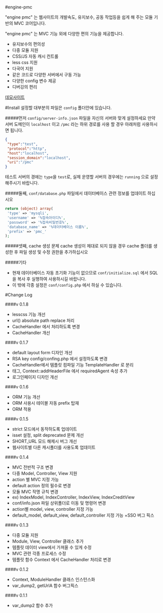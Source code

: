 #engine-pmc

"engine pmc" 는 웹사이트의 개발속도, 유지보수, 공동 작업등을 쉽게 해 주는 모듈 기반의 MVC 코어입니다.

"engine pmc" 는 MVC 기능 외에 다양한 편의 기능을 제공합니다.
+ 유지보수의 편의성
+ 다중 모듈 지원
+ CSS/JS 자동 캐시 컨트롤
+ less css 지원
+ 다국어 지원
+ 같은 코드로 다양한 서버에서 구동 가능
+ 다양한 config 변수 제공
+ 디버깅의 편리

[데모사이트](http://engine-pmc.parameter.kr)

#Install
설정할 대부분의 파일은 `config` 폴더안에 있습니다.

#####먼저 `config/server-info.json` 파일을 자신의 서버와 맞게 설정하세요
만약 서버 도메인이 `localhost` 이고 `/pmc` 라는 하위 경로를 사용 할 경우 아래처럼 사용하시면 됩니다.
```json
{
 "type":"test",
 "protocol":"http",
 "host":"localhost",
 "session_domain":"localhost",
 "uri":"/pmc"
}
```
테스트 서버의 경에는 `type`을 `test`로, 실제 운영할 서버의 경우에는 `running` 으로 설정 해주시기 바랍니다.

#####둘째, `conf/database.php` 파일에서 데이터베이스 관련 정보를 업데이트 하십시오
```php
return (object) array(
 'type' => 'mysqli',
 'username' => '%접속아이디%',
 'password' => '%접속비밀번호%',
 'database_name' => '%데이터베이스 이름%',
 'prefix' => 'pmc_'
);
```

#####셋째, cache 생성 문제
cache 생성이 제대로 되지 않을 경우 cache 폴더를 생성한 후 파일 생성 및 수정 권한을 추가하십시오

#####기타
+ 현재 데이터베이스 자동 초기화 기능이 없으므로 `conf/initialize.sql` 에서 SQL을 복사 후 실행하여 사용하시길 바랍니다.
+ 이 밖에 각종 설정은 `conf/config.php` 에서 하실 수 있습니다.


#Change Log

####v 0.1.8
+ lesscss 기능 개선
 + url() absolute path replace 처리
 + CacheHandler 에서 처리하도록 변경
+ CacheHandler 개선


####v 0.1.7
+ default layout form 디자인 개선
+ RSA key config/confing.php 에서 설정하도록 변경
+ CacheHandler에서 템플릿 컴파일 기능 TemplateHandler 로 분리
+ <import> 태그, Context::addHeaderFile 에서 requiredAgent 속성 추가
+ 로그인페이지 디자인 개선

####v 0.1.6
+ ORM 기능 개선
+ ORM 사용시 테이블 자동 prefix 탑재
+ ORM 적용

####v 0.1.5
+ strict 모드에서 동작하도록 업데이트
 + isset 설정, split deprecated 문제 개선
+ SHORT_URL 모드 해제시 버그 개선
+ 웹사이트별 다른 캐시폴더를 사용도록 업데이트

####v 0.1.4
+ MVC 전반적 구조 변경
 + 다중 Model, Controller, View 지원
 + action 별 MVC 지정 가능
 + default action 정의 필수로 변경
+ 모듈 MVC 작명 규칙 변경
 + ex) IndexModel, IndexController, IndexView, IndexCreditView
+ conf/info.json 파일 상위폴더로 이동 및 명령어 변경
 + action별 model, view, controller 지정 가능
 + default_model, default_view, default_controller 지정 가능
+SSO 버그 픽스

####v 0.1.3
+ 다중 모듈 지원
+ Module, View, Controller 클래스 추가
+ 템플릿 데이터 view에서 가져올 수 있게 수정
+ MVC 관련 각종 프로세스 수정
+ 템플릿 함수 Context 에서 CacheHandler 처리로 변경

####v 0.1.2
+ Context, ModuleHandler 클래스 인스턴스화
+ var_dump2, getUrlA 함수 버그픽스

####v 0.1.1
+ var_dump2 함수 추가
